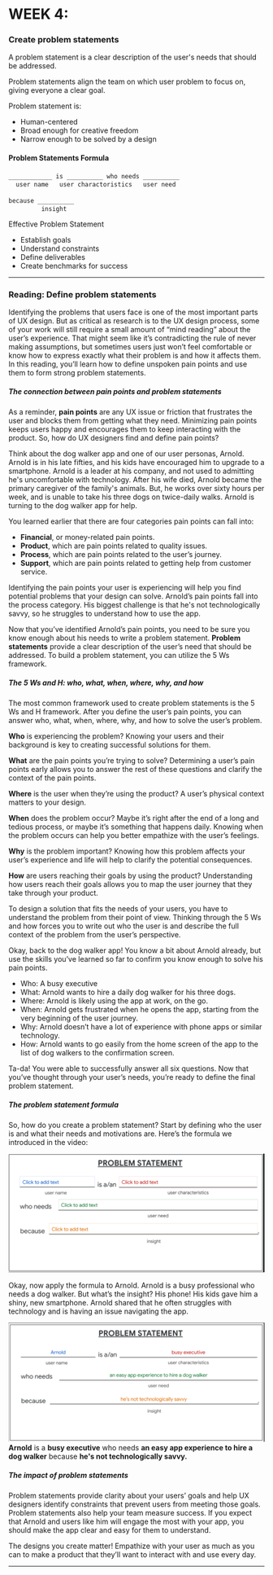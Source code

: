 # WEEK 4: 

### Create problem statements 

A problem statement is a clear description of the user's needs that should be addressed.

Problem statements align the team on which user problem to focus on, giving everyone a clear goal.

Problem statement is:

- Human-centered 
- Broad enough for creative freedom 
- Narrow enough to be solved by a design 

#### Problem Statements Formula


    ____________ is __________ who needs __________ 
      user name   user charactoristics   user need

    because __________
             insight

Effective Problem Statement 
- Establish goals 
- Understand constraints 
- Define deliverables 
- Create benchmarks for success

---

### Reading: Define problem statements

Identifying the problems that users face is one of the most important parts of UX design. But as critical as research is to the UX design process, some of your work will still require a small amount of “mind reading” about the user’s experience. That might seem like it’s contradicting the rule of never making assumptions, but sometimes users just won’t feel comfortable or know how to express exactly what their problem is and how it affects them. In this reading, you’ll learn how to define unspoken pain points and use them to form strong problem statements.

##### The connection between pain points and problem statements

As a reminder, **pain points** are any UX issue or friction that frustrates the user and blocks them from getting what they need. Minimizing pain points keeps users happy and encourages them to keep interacting with the product. So, how do UX designers find and define pain points? 

Think about the dog walker app and one of our user personas, Arnold. Arnold is in his late fifties, and his kids have encouraged him to upgrade to a smartphone. Arnold is a leader at his company, and not used to admitting he's uncomfortable with technology. After his wife died, Arnold became the primary caregiver of the family's animals. But, he works over sixty hours per week, and is unable to take his three dogs on twice-daily walks. Arnold is turning to the dog walker app for help. 

You learned earlier that there are four categories pain points can fall into: 

- **Financial**, or money-related pain points. 
- **Product**, which are pain points related to quality issues. 
- **Process**, which are pain points related to the user’s journey. 
- **Support**, which are pain points related to getting help from customer service.

Identifying the pain points your user is experiencing will help you find potential problems that your design can solve. Arnold’s pain points fall into the process category. His biggest challenge is that he's not technologically savvy, so he struggles to understand how to use the app.

Now that you’ve identified Arnold’s pain points, you need to be sure you know enough about his needs to write a problem statement. **Problem statements** provide a clear description of the user’s need that should be addressed. To build a problem statement, you can utilize the 5 Ws framework.


##### The 5 Ws and H: who, what, when, where, why, and how

The most common framework used to create problem statements is the 5 Ws and H framework. After you define the user’s pain points, you can answer who, what, when, where, why, and how to solve the user’s problem.

**Who** is experiencing the problem? Knowing your users and their background is key to creating successful solutions for them.

**What** are the pain points you’re trying to solve? Determining a user’s pain points early allows you to answer the rest of these questions and clarify the context of the pain points.

**Where** is the user when they’re using the product? A user’s physical context matters to your design.

**When** does the problem occur? Maybe it’s right after the end of a long and tedious process, or maybe it’s something that happens daily. Knowing when the problem occurs can help you better empathize with the user’s feelings. 

**Why** is the problem important? Knowing how this problem affects your user’s experience and life will help to clarify the potential consequences.

**How** are users reaching their goals by using the product? Understanding how users reach their goals allows you to map the user journey that they take through your product.

To design a solution that fits the needs of your users, you have to understand the problem from their point of view. Thinking through the 5 Ws and how forces you to write out who the user is and describe the full context of the problem from the user’s perspective.

Okay, back to the dog walker app! You know a bit about Arnold already, but use the skills you’ve learned so far to confirm you know enough to solve his pain points. 

- Who: A busy executive
- What: Arnold wants to hire a daily dog walker for his three dogs.
- Where: Arnold is likely using the app at work, on the go. 
- When: Arnold gets frustrated when he opens the app, starting from the very beginning of the user journey. 
- Why: Arnold doesn’t have a lot of experience with phone apps or similar technology. 
- How: Arnold wants to go easily from the home screen of the app to the list of dog walkers to the confirmation screen. 

Ta-da! You were able to successfully answer all six questions. Now that you’ve thought through your user’s needs, you’re ready to define the final problem statement. 

##### The problem statement formula 
So, how do you create a problem statement? Start by defining who the user is and what their needs and motivations are. Here’s the formula we introduced in the video: 

![](/Week4/week4images/problemstatmentform.png)

Okay, now apply the formula to Arnold. Arnold is a busy professional who needs a dog walker. But what’s the insight? His phone! His kids gave him a shiny, new smartphone. Arnold shared that he often struggles with technology and is having an issue navigating the app. 

![](/Week4/week4images/problemstatementEx.png)
**Arnold** is a **busy executive** who needs **an easy app experience to hire a dog walker** because **he's not technologically savvy.**


##### The impact of problem statements

Problem statements provide clarity about your users’ goals and help UX designers identify constraints that prevent users from meeting those goals. Problem statements also help your team measure success. If you expect that Arnold and users like him will engage the most with your app, you should make the app clear and easy for them to understand. 

The designs you create matter! Empathize with your user as much as you can to make a product that they’ll want to interact with and use every day.

--- 





